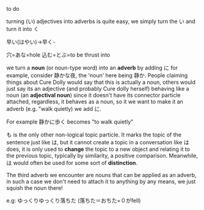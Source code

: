 to do

turning (い) adjectives into adverbs is quite easy, we simply turn the い and turn it into く

早い(はやい)→早く-

穴=あな=hole
込む=とぶ=to be thrust into

we turn a **noun** (or noun-type word) into an **adverb** by adding に
for example, consider 静かな夜, the 'noun' here being 静か. People claiming things about Cure Dolly would say that this is actually a noun, others would just say its an adjective (and probably Cure dolly herself) behaving like a noun (an **adjectival noun**) since it doesn't have its connector particle attached, regardless, it behaves as a noun, so it we want to make it an adverb (e.g. "walk quietly) we add に.

For example 静かに歩く becomes "to walk quietly"

も  is the only other non-logical topic particle. It marks the topic of the sentence just like は, but it cannot create a topic in a conversation like は does, it is only used to **change** the topic to a new object and relating it to the previous topic, typically by similarity, a positive comparison. Meanwhile, は would often be used for some sort of **distinction**.

The third adverb we encounter are nouns that can be applied as an adverb, in such a case we don't need to attach it to anything by any means, we just squish the noun there!

e.g: ゆっくりゆっくり落ちた (落ちた＝おちた=０がfell)

